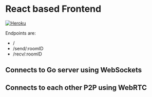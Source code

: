 # React based Frontend

[![Heroku](https://heroku-badge.herokuapp.com/?app=heroku-badge&style=flat)](https://thesct22-ezyshare.herokuapp.com)

Endpoints are:

* /
* /send/:roomID
* /recv/:roomID

## Connects to Go server using WebSockets

## Connects to each other P2P using WebRTC
